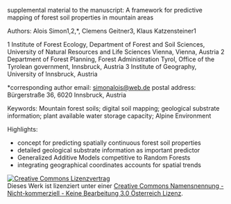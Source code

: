 supplemental material to the manuscript:
A framework for predictive mapping of forest soil properties in mountain areas

Authors: Alois Simon1,2,*, Clemens Geitner3, Klaus Katzensteiner1

1 Institute of Forest Ecology, Department of Forest and Soil Sciences, University of Natural Resources and Life Sciences Vienna, Vienna, Austria
2 Department of Forest Planning, Forest Administration Tyrol, Office of the Tyrolean government, Innsbruck, Austria
3 Institute of Geography, University of Innsbruck, Austria

*corresponding author 
email: simonalois@web.de
postal address: Bürgerstraße 36, 6020 Innsbruck, Austria

Keywords:
Mountain forest soils; digital soil mapping; geological substrate information; plant available water storage capacity; Alpine Environment

Highlights: 
- concept for predicting spatially continuous forest soil properties
- detailed geological substrate information as important predictor  
- Generalized Additive Models competitive to Random Forests
- integrating geographical coordinates accounts for spatial trends 


<a rel="license" href="http://creativecommons.org/licenses/by-nc-nd/3.0/at/"><img alt="Creative Commons Lizenzvertrag" style="border-width:0" src="https://i.creativecommons.org/l/by-nc-nd/3.0/at/88x31.png" /></a><br />Dieses Werk ist lizenziert unter einer <a rel="license" href="http://creativecommons.org/licenses/by-nc-nd/3.0/at/">Creative Commons Namensnennung - Nicht-kommerziell - Keine Bearbeitung 3.0 Österreich Lizenz</a>.
